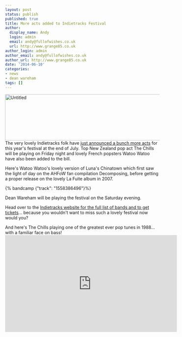 ```yaml
---
layout: post
status: publish
published: true
title: More acts added to Indietracks Festival
author:
  display_name: Andy
  login: admin
  email: andy@fullofwishes.co.uk
  url: http://www.grange85.co.uk
author_login: admin
author_email: andy@fullofwishes.co.uk
author_url: http://www.grange85.co.uk
date: '2014-06-10'
categories:
- news
- dean wareham
tags: []
---
```

<p><a href="https://www.flickr.com/photos/acb/9399364213" title="Untitled by acb, on Flickr"><img src="https://farm3.staticflickr.com/2884/9399364213_55890ca91a_z.jpg" width="640" height="150" class="aligncenter" alt="Untitled"></a><br />
The very lovely Indietracks folk have <a href="http://www.indietracks.co.uk/the-chills-and-the-proper-ornaments-join-indietracks-2014/">just announced a bunch more acts</a> for this year's festival at the end of July. Top New Zealand pop act The Chills will be playing on Friday night and lovely French popsters Watoo Watoo have also been added to the bill.</p>
<p>Here's Watoo Watoo's lovely version of Luna's Chinatown which first saw the light of day on the AHFoW fan compilation Decomposing, before getting a proper release on the lovely La Fuite album in 2007.</p>
{% bandcamp {"track": "1558386496"}%}
<p>Dean Wareham will be playing the festival on the Saturday evening.</p>
<p>Head over to the <a href="http://www.indietracks.co.uk/">Indietracks website for the full list of bands and to get tickets</a>... because you wouldn't want to miss such a lovely festival now would you?</p>
<p>And here's The Chills playing one of the greatest ever pop tunes in 1988... with a familiar face on bass!<br />
<iframe width="560" height="315" src="https://www.youtube.com/embed/1ceMMz_XtLc" frameborder="0" allowfullscreen></iframe>
